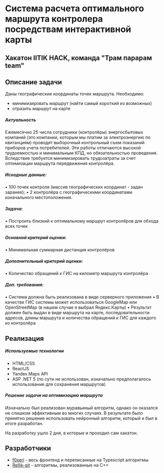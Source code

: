 # Система расчета оптимального маршрута контролера посредствам интерактивной карты
## Хакатон IITIK HACK, команда "Трам парарам team"

## Описание задачи
Даны географические координаты точек маршрута. 
Необходимо:
- минимизировать маршрут (найти самый короткий из возможных) 
- отразить маршрут на карте

##### Актуальность
Ежемесячно 25 числа сотрудники (контролёры) энергосбытовых компаний (это компании, которым мы платим за электроэнергию по квитанциям) проводят выборочный контрольный съем показаний приборов учета потребителей. Эти работы отличаются высокой трудоемкостью и минимальным КПД, но обязательностью проведения. Вследствие требуется минимизировать трудозатраты за счет оптимизации маршрута передвижения контролёра.

##### Исходные данные:
•  100 точек контроля (массив географических координат - задан заранее);
•  2 контролёра с географическими координатами изначального местоположения.

##### Задача: 
•  Построить близкий к оптимальному маршрут контролёров для обхода всех точек

##### Основной критерий оценки: 
•  Минимальная суммарная дистанция контролёров

##### Дополнительный критерий оценки:
•  Количество обращений к ГИС на километр маршрута контролёра

##### Доп. требования:
•  Система должна быть реализована в виде серверного приложения
•  В качестве ГИС системы может использоваться GoogleMap или OpenStreetMap (в нашем случае я выбрал Яндекс.Карты)
•  Результат должен быть выдан в виде маршрута на карте, последовательности адресов, длины маршрута и количества обращений к ГИС для каждого из контролёра

## Реализация
##### Используемые технологии
- HTML/CSS
- ReactJS
- Yandex.Maps API
- ASP .NET 5 (по сути не использован, изначально предполагалось использование для сохранения маршрутов)

##### Решение задачи на оптимизацию маршрута
Изначально был реализован муравьиный алгоритм, однако он оказался не слишком эффективным во многих случаях.
В результате было принятно решение использовать нейронный алгоритм, который и был в итоге разработан.

На разработку ушло 2 дня, в которые и проходил сам хакатон.

## Разработчики
 - [f0xeri](https://github.com/f0xeri)  - весь фронтенд и переписанные на Typescript алгоритмы
 - [Rellik-git](https://github.com/Rellik-git) - алгоритмы, реализованные на C++
